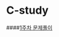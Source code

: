 # C-study
####[1주차 문제풀이](https://github.com/DongHyeon1004/C-study/blob/main/%EB%AC%B8%EC%A0%9C%ED%92%80%EC%9D%B4/1%EC%A3%BC%EC%B0%A8.md)
